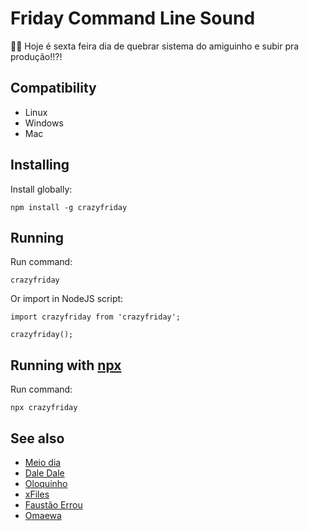 # Friday Command Line Sound

🕺🍻 Hoje é sexta feira dia de quebrar sistema do amiguinho e subir pra produção!!?!

## Compatibility

- Linux
- Windows
- Mac

## Installing
Install globally:

    npm install -g crazyfriday

## Running
Run command:

    crazyfriday

Or import in NodeJS script:

    import crazyfriday from 'crazyfriday';

    crazyfriday();
    
## Running with [npx](https://www.npmjs.com/package/npx)
Run command:

    npx crazyfriday

## See also

 - [Meio dia](https://github.com/douglasjunior/meiodia)
 - [Dale Dale](https://github.com/anabastos/daledale)
 - [Oloquinho](https://github.com/oloquinho/oloquinho)
 - [xFiles](https://github.com/BrOrlandi/xfiles/)
 - [Faustão Errou](https://github.com/BrOrlandi/faustao-errou/)
 - [Omaewa](https://github.com/BrOrlandi/omaewa/)
